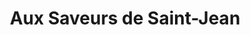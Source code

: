 ---
title: "Aux Saveurs de Saint-Jean"
url: /saint-jean-des-champs/aux-saveurs-de-saint-jean/
shop: boulangerie
---